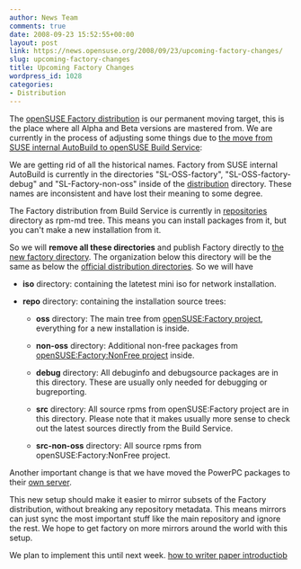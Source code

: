 ```yaml
---
author: News Team
comments: true
date: 2008-09-23 15:52:55+00:00
layout: post
link: https://news.opensuse.org/2008/09/23/upcoming-factory-changes/
slug: upcoming-factory-changes
title: Upcoming Factory Changes
wordpress_id: 1028
categories:
- Distribution
---
```


The [openSUSE Factory distribution](//en.opensuse.org/Factory) is our permanent moving target, this is the place where all Alpha and Beta versions are mastered from. We are currently in the process of adjusting some things due to [the move from SUSE internal AutoBuild to openSUSE Build Service](//news.opensuse.org/2008/09/22/obs-did-it/):

We are getting rid of all the historical names. Factory from SUSE internal AutoBuild is currently in the directories "SL-OSS-factory", "SL-OSS-factory-debug" and "SL-Factory-non-oss" inside of the [distribution](//download.opensuse.org/distribution/) directory. These names are inconsistent and have lost their meaning to some degree.

The Factory distribution from Build Service is currently in [repositories](//download.opensuse.org/repositories/openSUSE:/Factory/) directory as rpm-md tree. This means you can install packages from it, but you can't make a new installation from it.

So we will **remove all these directories** and publish Factory directly to [the new factory directory](//download.opensuse.org/factory/). The organization below this directory will be the same as below the [official distribution directories](//download.opensuse.org/distribution/11.0/). So we will have



	
  * **iso** directory: containing the latetest mini iso for network installation.

	
  * **repo** directory: containing the installation source trees:

	
    * **oss** directory: The main tree from [openSUSE:Factory project](https://build.opensuse.org/project/show?project=openSUSE%3AFactory), everything for a new installation is inside.

	
    * **non-oss** directory: Additional non-free packages from [openSUSE:Factory:NonFree project](https://build.opensuse.org/project/show?project=openSUSE%3AFactory%3A) inside.

	
    * **debug** directory: All debuginfo and debugsource packages are in this directory. These are usually only needed for debugging or bugreporting.

	
    * **src** directory: All source rpms from openSUSE:Factory project are in this directory. Please note that it makes usually more sense to check out the latest sources directly from the Build Service.

	
    * **src-non-oss** directory: All source rpms from openSUSE:Factory:NonFree project.





Another important change is that we have moved the PowerPC packages to their [own server](//powerpc.opensuse.org).

This new setup should make it easier to mirror subsets of the Factory distribution, without breaking any repository metadata. This means mirrors can just sync the most important stuff like the main repository and ignore the rest. We hope to get factory on more mirrors around the world with this setup.

We plan to implement this until next week. [how to writer paper introductiob](https://paper-writer.org/)
